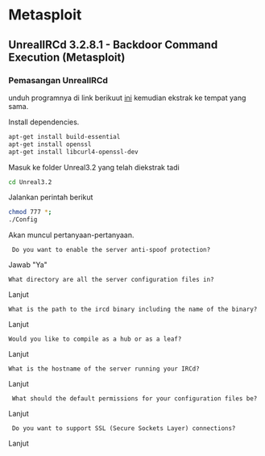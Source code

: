 # Metasploit

## UnrealIRCd 3.2.8.1 - Backdoor Command Execution (Metasploit)

### Pemasangan UnrealIRCd

unduh programnya di link berikuut [ini](https://www.exploit-db.com/apps/752e46f2d873c1679fa99de3f52a274d-Unreal3.2.8.1_backdoor.tar_.gz)
kemudian ekstrak ke tempat yang sama.

Install dependencies.
```bash
apt-get install build-essential
apt-get install openssl
apt-get install libcurl4-openssl-dev
```

Masuk ke folder Unreal3.2 yang telah diekstrak tadi
```bash
cd Unreal3.2
```

Jalankan perintah berikut
```bash
chmod 777 *;
./Config
```

Akan muncul pertanyaan-pertanyaan.
```
 Do you want to enable the server anti-spoof protection?
 ```
Jawab "Ya"

```
What directory are all the server configuration files in?
```
Lanjut

```
What is the path to the ircd binary including the name of the binary?
```
Lanjut

```
Would you like to compile as a hub or as a leaf?
```
Lanjut

```
What is the hostname of the server running your IRCd?
```
Lanjut

```
 What should the default permissions for your configuration files be?
```
Lanjut

```
 Do you want to support SSL (Secure Sockets Layer) connections?
```
Lanjut


